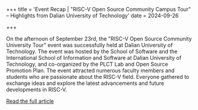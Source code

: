 +++
title = 'Event Recap | "RISC-V Open Source Community Campus Tour" – Highlights from Dalian University of Technology'
date = 2024-09-26

+++

On the afternoon of September 23rd, the "RISC-V Open Source Community University Tour" event was successfully held at Dalian University of Technology. The event was hosted by the School of Software and the International School of Information and Software at Dalian University of Technology, and co-organized by the PLCT Lab and Open Source Promotion Plan. The event attracted numerous faculty members and students who are passionate about the RISC-V field. Everyone gathered to exchange ideas and explore the latest advancements and future developments in RISC-V.

[Read the full article](https://mp.weixin.qq.com/s/_9hg5Ozb2NTfs1P7lmZfpg)

